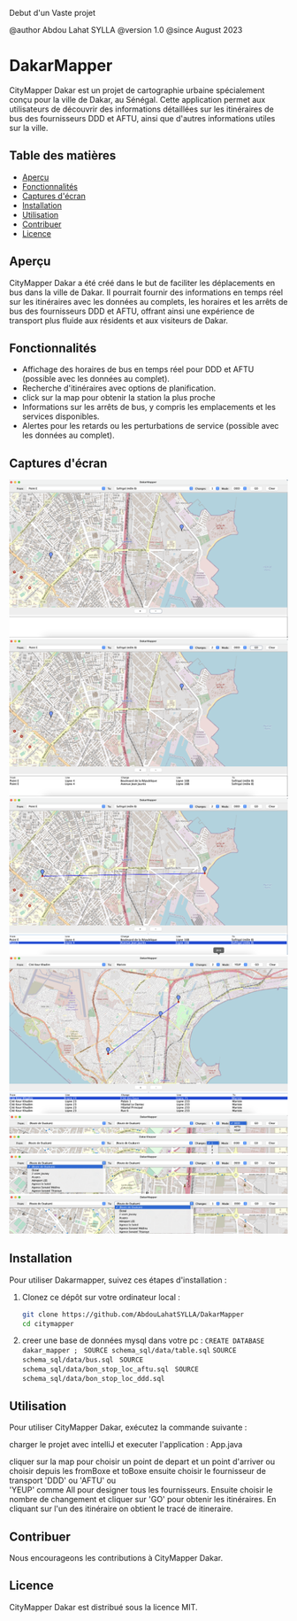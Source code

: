 
Debut d'un Vaste projet

 @author     Abdou Lahat SYLLA
 @version    1.0
 @since      August 2023

 
# DakarMapper

CityMapper Dakar est un projet de cartographie urbaine spécialement conçu pour la ville de Dakar, au Sénégal. 
Cette application permet aux utilisateurs de découvrir des informations détaillées sur les itinéraires de bus des fournisseurs DDD et AFTU, ainsi que d'autres informations utiles sur la ville.

## Table des matières

- [Aperçu](#aperçu)
- [Fonctionnalités](#fonctionnalités)
- [Captures d'écran](#captures-décran)
- [Installation](#installation)
- [Utilisation](#utilisation)
- [Contribuer](#contribuer)
- [Licence](#licence)

## Aperçu

CityMapper Dakar a été créé dans le but de faciliter les déplacements en bus dans la ville de Dakar. 
Il pourrait fournir des informations en temps réel sur les itinéraires avec les données au complets, les horaires et les arrêts de bus des fournisseurs DDD et AFTU, 
offrant ainsi une expérience de transport plus fluide aux résidents et aux visiteurs de Dakar.

## Fonctionnalités

- Affichage des horaires de bus en temps réel pour DDD et AFTU (possible avec les données au complet).
- Recherche d'itinéraires avec options de planification.
- click sur la map pour obtenir la station la plus proche
- Informations sur les arrêts de bus, y compris les emplacements et les services disponibles.
- Alertes pour les retards ou les perturbations de service (possible avec les données au complet).

## Captures d'écran

![Capture d'écran 1](images/image01.png)
![Capture d'écran 1](images/image02.png)
![Capture d'écran 1](images/image03.png)
![Capture d'écran 1](images/image04.png)
![Capture d'écran 1](images/image1.png)
![Capture d'écran 1](images/image2.png)
![Capture d'écran 1](images/image3.png)
![Capture d'écran 1](images/image4.png)


## Installation

Pour utiliser  Dakarmapper, suivez ces étapes d'installation :

1. Clonez ce dépôt sur votre ordinateur local :

   ```bash
   git clone https://github.com/AbdouLahatSYLLA/DakarMapper
   cd citymapper
   ```

2. creer une base de données mysql dans votre pc :
   ```CREATE DATABASE dakar_mapper ; ```
   ```SOURCE schema_sql/data/table.sql```
   ```SOURCE schema_sql/data/bus.sql ```
   ```SOURCE schema_sql/data/bon_stop_loc_aftu.sql ```
   ```SOURCE schema_sql/data/bon_stop_loc_ddd.sql ```


   

## Utilisation

Pour utiliser CityMapper Dakar, exécutez la commande suivante :

charger le projet avec intelliJ et executer l'application : App.java

cliquer sur la map pour choisir un point de depart et un point d'arriver ou choisir depuis les fromBoxe et toBoxe ensuite choisir le fournisseur de transport 'DDD' ou 'AFTU' ou   
   'YEUP' comme All pour designer tous les fournisseurs. Ensuite choisir le nombre de changement et cliquer sur 'GO' pour obtenir les itinéraires. En cliquant sur l'un des itinéraire on obtient le tracé de itineraire.

## Contribuer

Nous encourageons les contributions à CityMapper Dakar.

## Licence

CityMapper Dakar est distribué sous la licence MIT. 
